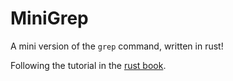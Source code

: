 # MiniGrep
A mini version of the `grep` command, written in rust!

Following the tutorial in the [rust book](https://doc.rust-lang.org/book/ch12-00-an-io-project.html).
